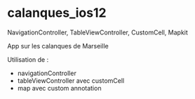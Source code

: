 # calanques_ios12

NavigationController, TableViewController, CustomCell, Mapkit

App sur les calanques de Marseille

Utilisation de : 
  - navigationController
  - tableViewController avec customCell
  - map avec custom annotation
